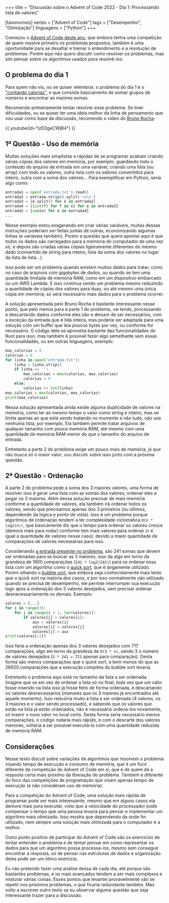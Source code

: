 +++
title = "Discussão sobre o Advent of Code 2022 - Dia 1: Processando lista de valores"

[taxonomies]
series = ["Advent of Code"]
tags = ["Desempenho", "Otimização"]
linguagens = ["Python"]
+++

Começou o [Advent of Code deste ano](https://adventofcode.com/2022), que embora tenha uma competição de quem resolve primeiro os problemas propostos, também é uma oportunidade para se desafiar e treinar o entendimento e a resolução de problemas. Porém aqui não quero discutir como resolver os problemas, mas sim pensar sobre os algoritmos usados para resolvê-los.

## O problema do dia 1

Para quem não viu, ou se quiser relembrar, o problema do dia 1 é o ["contando calorias"](https://adventofcode.com/2022/day/1), e que consiste basicamente de somar grupos de números e encontrar as maiores somas.

Recomendo primeiramente tentar resolver esse problema. Se tiver dificuldades, ou se quiser ter uma ideia melhor da linha de pensamento que vou usar como base da discussão, recomendo o vídeo do [Bruno Rocha](https://twitter.com/rochacbruno):

{{ youtube(id="lzD2geCWjB4") }}

## 1ª Questão - Uso de memória

Muitas soluções mais simplistas e rápidas de se programar acabam criando várias cópias dos valores em memória, por exemplo: guardando todo o conteúdo do arquivo de entrada em uma variável, criando uma lista (ou array) com todo os valores, outra lista com os valores convertidos para inteiro, outra com a soma dos valores... Para exemplificar em Python, seria algo como:

```python
entrada1 = open('entrada.txt').read()
entrada2 = entrada.strip().split('\n\n')
entrada3 = [e.split() for e in entrada2]
entrada4 = [[int(f) for f in e] for e in entrada3]
entrada5 = [sum(e) for e in entrada4]
...
```

Nesse exemplo estou exagerando em criar várias variáveis, muitas dessas instruções poderiam ser feitas juntas de outras, economizando algumas linhas (e variáveis também). Porém a questão que quero apontar aqui é que todos os dados são carregados para a memória do computador de uma vez só, e depois são criadas várias cópias ligeiramente diferentes do mesmo dado (convertido de string para inteiro, lista da soma dos valores no lugar da lista de lista...).

Isso pode ser um problema quando existem muitos dados para tratar, como no caso de arquivos com gigabytes de dados, ou quando se tem uma quantidade limitada de memória RAM, como em um dispositivo embarcado ou um AWS Lambda. E isso continua sendo um problema mesmo reduzindo a quantidade de cópias dos valores para duas, ou até mesmo uma única cópia em memória, só será necessário mais dados para o problema ocorrer.

A solução apresentada pelo Bruno Rocha é bastante interessante nesse ponto, que pelo menos para a parte 1 do problema, vai lendo, processando e descartando dados conforme eles são e deixam de ser necessários, com a exceção da entrada que é lida inteira, mas poderia ser adaptada para uma solução com um buffer que leia poucos bytes por vez, ou conforme for necessário. O código dele se aproveita bastante das funcionalidades do Rust para isso, mas também é possível fazer algo semelhante sem essas funcionalidades, ou em outras linguagens, exemplo:

```python
max_calorias = 0
calorias = 0
for linha in open('entrada.txt'):
    linha = linha.strip()
    if linha == '':
        max_calorias = max(calorias, max_calorias)
        calorias = 0
    else:
        calorias += int(linha)
max_calorias = max(calorias, max_calorias)
print(max_calorias)
```

Nessa solução apresentada ainda existe alguma duplicidade de valores na memória, como ter ao mesmo tempo o valor como string e inteiro, mas se limita apenas ao que está sendo tratando no momento e não tudo, não usa nenhuma lista, por exemplo. Ela também permite tratar arquivos de qualquer tamanho com pouca memória RAM, até mesmo com uma quantidade de memória RAM menor do que o tamanho do arquivo de entrada.

Entretanto a parte 2 do problema exige um pouco mais de memória, já que não busca só o maior valor, vou discutir sobre isso junto com a próxima questão.

## 2ª Questão - Ordenação

A parte 2 do problema pede a soma dos 3 maiores valores, uma forma de resolver isso é gerar uma lista com as somas dos valores, ordenar eles e pegar os 3 maiores. Além dessa solução precisar de mais memória conforme a quantidade de valores, ela também irá ordenar todos os valores, sendo que precisamos apenas dos 3 primeiros (ou últimos, dependendo da lógica e ponto de vista). Isso é um problema porque algoritmos de ordenação tendem a ter complexidade ciclomática `O(n * log2(n))`, que basicamente diz que o tempo para ordenar os valores cresce (demora mais para rodar) conforme tem mais valores para ordenar (`n` é igual a quantidade de valores nesse caso), devido a maior quantidade de comparações de valores necessárias para isso.

Considerando [a entrada presente no problema](https://adventofcode.com/2022/day/1/input), são 241 somas que devem ser ordenadas para se buscar as 3 maiores, isso da algo em torno da grandeza de 1900 comparações (`241 * log2(241)`) para se ordenar essa lista com um algoritmo como o [quick sort](https://pt.wikipedia.org/wiki/Quicksort), que é largamente utilizado. Porém olhando o [bubble sort](https://pt.wikipedia.org/wiki/Bubble_sort), que embora seja conhecidamente mais lento que o quick sort na maioria dos casos, e por isso normalmente não utilizado quando se precisa de desempenho, ele permite interromper sua execução logo após a ordenação dos 3 valores desejados, sem precisar ordenar desnecessariamente os demais. Exemplo:

```python
valores = [...]
for i in range(3):
    for j in range(i + 1, len(valores)):
        if valores[j] > valores[i]:
            aux = valores[i]
            valores[i] = valores[j]
            valores[j] = aux
print(valores[:3])
```

Isso faria a ordenação apenas dos 3 valores desejados com 717 comparações, algo em torno da grandeza de `O(3 * n)`, sendo 3 o número de valores desejados (`3 * 241 = 723` apenas para comparação). Desta forma são menos comparações que o quick sort, e bem menos do que as 28920 comparações que a execução completa do bubble sort levaria.

Entretanto o problema aqui está no tamanho da lista a ser ordenada. Imagine que se em vez de ordenar a lista só no final, toda vez que um valor fosse inserido na lista isso já fosse feito de forma ordenada, e descartando os valores desnecessários (menores que os 3 maiores já encontrados até aquele momento). Isso reduziria muito a lista a ser ordenada (4 valores, os 3 maiores e o valor sendo processado), e sabendo que os valores que estão na lista já estão ordenados, não é necessário ordená-los novamente, só inserir o novo valor no local certo. Desta forma seria necessário menos comparações, o código rodaria mais rápido, e com o descarte dos valores menores, voltaria a ser possível executá-lo com uma quantidade reduzida de memória RAM.


## Considerações

Nesse texto discuti sobre variações de algoritmos que resolvem o problema visando tempo de execução e consumo de memória, que é um foco diferente da competição do Advent of Code em si, que é de quem dá a resposta certa mais próximo da liberação do problema. Também é diferente do foco das competições de programação que visam apenas tempo de execução (e não consideram uso de memória).

Para a competição do Advent of Code, uma solução mais rápida de programar pode ser mais interessante, mesmo que em alguns casos ela demore mais para executar, visto que a velocidade do processador pode compensar o tempo que uma pessoa levaria para pensar e implementar um algoritmo mais otimizado. Isso mostra que dependendo da onde for utilizado, nem sempre uma solução mais otimizada para o computador é a melhor.

Outro ponto positivo de participar do Advent of Code são os exercícios de tentar entender o problema e de tentar pensar em como representar os dados para que um algoritmo possa processá-los, mesmo sem conseguir encontrar a resposta, só de pensar nas estruturas de dados e organização deles pode ser um ótimo exercício.

Eu não pretendo fazer uma análise dessa de cada dia, até porque são bastantes problemas, e os mais avançados tendem a ser mais complexos e misturar várias coisas. Esses pontos que levantei provavelmente vão se repetir nos próximos problemas, o que ficaria redundante também. Mas volto a escrever outro texto se eu observar alguma questão que seja interessante trazer para a discussão.

